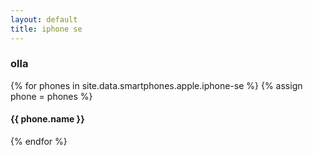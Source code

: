 ```yaml
---
layout: default
title: iphone se
---
```


<div class="container">
  <h3>olla</h3>
  {% for phones in site.data.smartphones.apple.iphone-se %}
  {% assign phone = phones %}
  <h4>{{ phone.name }}</h4>
  {% endfor %}
</div>
